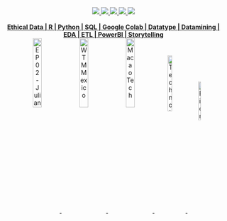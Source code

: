 <!-- Mis redes -->
<div align="center">
<!-- Mi LinkedIn -->
<a href=https://www.linkedin.com/in/julianacastilloaraujo/" target="_blank">
<img src="https://img.shields.io/badge/LinkedIn-0077B5?style=for-the-badge&logo=linkedin&logoColor=white"
<!-- Mi perfil en Platzi -->
<a href="https://platzi.com/p/julianacastilloaraujo/"target="_blank">
<img src="https://img.shields.io/badge/Platzi-98CA3F?style=for-the-badge&logo=platzi&logoColor=white"
<!-- Mi Twitter -->
<a href="https://twitter.com/jcastilloaraujo" target="_blank">
<img src="https://img.shields.io/badge/Twitter-1DA1F2?style=for-the-badge&logo=twitter&logoColor=white"
<!-- Mi Instagram -->
<a href="https://www.instagram.com/julianacastilloaraujo/" target="_blank">
<img src="https://img.shields.io/badge/Instagram-E4405F?style=for-the-badge&logo=instagram&logoColor=white"
<!-- Mi Facebook -->
<a href="https://web.facebook.com/julianacastilloaraujo" target="_blank"> 
<img src="https://img.shields.io/badge/Facebook-1877F2?style=for-the-badge&logo=facebook&logoColor=white"
<br>
<div align="center">
<div align="center"> <br>
<strong> Ethical Data | R | Python | SQL | Google Colab | Datatype | Datamining | EDA | ETL | PowerBI | Storytelling</strong>
<br>
<!-- Mis participaciones-->
<div align="center">
<!-- Speaker -->
<a href="https://open.spotify.com/episode/2ARYfoQPDV1TqTLolFn04U" target="_blank">
  <img align="center" width="20%" src="https://user-images.githubusercontent.com/96964513/263137950-3ab81cee-8cde-45d9-b64b-3b7765f3334c.png" alt="EP 02 - Juliana Castillo">
</a>
<a href="https://www.facebook.com/wtmmxoficial/photos/a.101459299555580/145886835112826" target="_blank">
  <img align="center" width="20%" src="https://user-images.githubusercontent.com/96964513/263138142-f889c553-fdcb-47ab-b765-3c88e8d7d2e2.png" alt="WTM Mexico">
</a>
<a href="https://www.youtube.com/watch?v=fkYbnqTK0mM" target="_blank">
  <img align="center" width="20%" src="https://user-images.githubusercontent.com/96964513/263139247-dc4d15cf-5ca3-48b3-ac49-621b60da738f.jpeg" alt="MacaoTech">
</a>
<a href="https://www.youtube.com/watch?v=85duutROeSA" target="_blank">
  <img align="center" width="14%" height="18%" src="https://user-images.githubusercontent.com/96964513/263139813-850c7e6c-736e-4000-a130-d59e5a8e1b94.jpeg" alt="Technolatinas">
</a>
<a href="https://www.youtube.com/watch?v=EuFVGH1Uipo" target="_blank">
  <img align="center" width="11%" height="15%" src="https://user-images.githubusercontent.com/96964513/263141815-e8873464-aacd-41b4-81d2-dd40dbfebd4e.jpeg" alt="PionerasDev">
</a>
<br>
